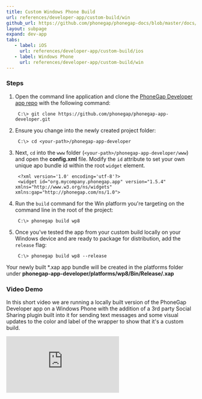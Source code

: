 ```yaml
---
title: Custom Windows Phone Build
url: references/developer-app/custom-build/win
github_url: https://github.com/phonegap/phonegap-docs/blob/master/docs/3-references/developer-app/6-custom-build/win-custom-build.html.md
layout: subpage
expand: dev-app
tabs:
   - label: iOS
     url: references/developer-app/custom-build/ios
   - label: Windows Phone
     url: references/developer-app/custom-build/win
---
```


### Steps
1. Open the command line application and clone the [PhoneGap Developer app repo](https://github.com/phonegap/phonegap-app-developer)
with the following command:

        C:\> git clone https://github.com/phonegap/phonegap-app-developer.git

2. Ensure you change into the newly created project folder:

        C:\> cd <your-path>/phonegap-app-developer

2. Next, `cd` into the `www` folder (`<your-path>/phonegap-app-developer/www`) and open the **config.xml** file.  Modify the `id` attribute
to set your own unique apo bundle id within the root `widget` element.

        <?xml version='1.0' encoding='utf-8'?>
        <widget id="org.mycompany.phonegap.app" version="1.5.4" xmlns="http://www.w3.org/ns/widgets" xmlns:gap="http://phonegap.com/ns/1.0">

3. Run the `build` command for the Win platform you're targeting on the command line in the root of the project:

        C:\> phonegap build wp8

4. Once you've tested the app from your custom build locally on your Windows device and are ready to package for distribution, add the `release` flag:

        C:\> phonegap build wp8 --release

  Your newly built *.xap app bundle will be created in the platforms folder under **phonegap-app-developer/platforms/wp8/Bin/Release/<your-bundle-id>.xap**

### Video Demo
 In this short video we are running a locally built version of the PhoneGap Developer app on a Windows Phone with the addition of a 3rd party Social
 Sharing plugin built into it for sending text messages and some visual updates to the color and label of the wrapper to show that it's a custom build.

<div class="video-wrapper">
  <iframe src="https://www.youtube.com/embed/_IfMzntPAus" frameborder="0" allowfullscreen></iframe>
</div>
